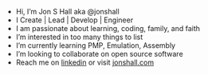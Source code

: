- Hi, I’m Jon S Hall aka @jonshall
- I Create | Lead | Develop | Engineer
- I am passionate about learning, coding, family, and faith
- I’m interested in too many things to list
- I’m currently learning PMP, Emulation, Assembly
- I’m looking to collaborate on open source software
- Reach me on [linkedin](https://www.linkedin.com/in/jonshall/) or visit [jonshall.com](https://jonshall.com/)

<!---
jonshall/jonshall is a ✨ special ✨ repository because its `README.md` (this file) appears on your GitHub profile.
You can click the Preview link to take a look at your changes.
--->

